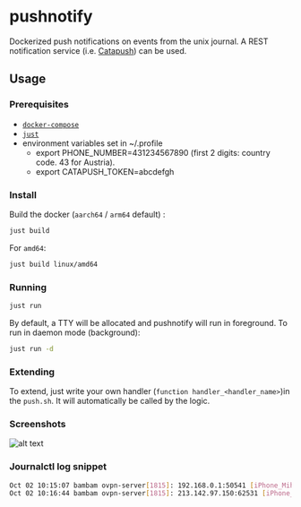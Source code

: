 # pushnotify

Dockerized push notifications on events from the unix journal.
A REST notification service (i.e. [Catapush](https://www.catapush.com/)) can be used.


## Usage

### Prerequisites

* [`docker-compose`](https://github.com/docker/compose)
* [`just`](https://github.com/casey/just)
* environment variables set in ~/.profile
    * export PHONE_NUMBER=431234567890 (first 2 digits: country code. 43 for Austria).
    * export CATAPUSH_TOKEN=abcdefgh

### Install

Build the docker (`aarch64` / `arm64` default) :
```bash
just build
```

For `amd64`:
```bash
just build linux/amd64
```

### Running

```bash
just run
```

By default, a TTY will be allocated and pushnotify will run in foreground.
To run in daemon mode (background):

```bash
just run -d
```

### Extending

To extend, just write your own handler (`function handler_<handler_name>`)in the `push.sh`.
It will automatically be called by the logic.

### Screenshots
![alt text](screenshots/demo.png)

### Journalctl log snippet

```bash
Oct 02 10:15:07 bambam ovpn-server[1815]: 192.168.0.1:50541 [iPhone_Mihai_20210918] Peer Connection Initiated with [AF_INET]192.168.0.1:50541
Oct 02 10:16:44 bambam ovpn-server[1815]: 213.142.97.150:62531 [iPhone_Mihai_20210918] Peer Connection Initiated with [AF_INET]213.142.97.150:62531
```
